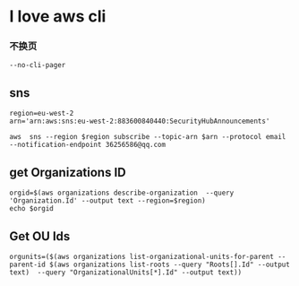 # I love aws cli

### 不换页
```
--no-cli-pager
```
## sns
```
region=eu-west-2
arn='arn:aws:sns:eu-west-2:883600840440:SecurityHubAnnouncements'
```

```
aws  sns --region $region subscribe --topic-arn $arn --protocol email --notification-endpoint 36256586@qq.com
```
## get Organizations ID
```
orgid=$(aws organizations describe-organization  --query 'Organization.Id' --output text --region=$region)
echo $orgid
```
## Get OU Ids
```
orgunits=($(aws organizations list-organizational-units-for-parent --parent-id $(aws organizations list-roots --query "Roots[].Id" --output text)  --query "OrganizationalUnits[*].Id" --output text))
```
